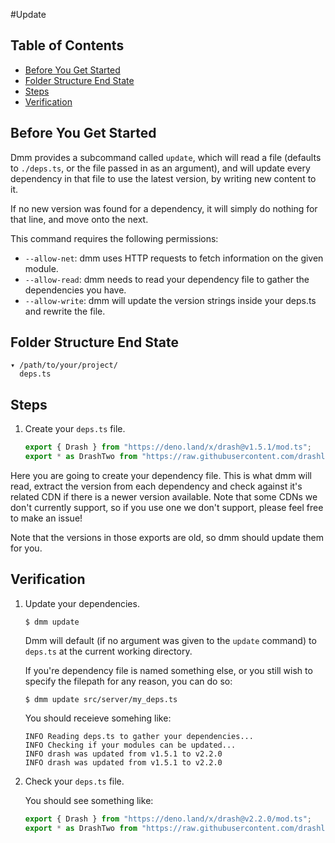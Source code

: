 #Update

## Table of Contents

- [Before You Get Started](#before-you-get-started)
- [Folder Structure End State](#folder-structure-end-state)
- [Steps](#steps)
- [Verification](#verification)

## Before You Get Started

Dmm provides a subcommand called `update`, which will read a file (defaults to
`./deps.ts`, or the file passed in as an argument), and will update every
dependency in that file to use the latest version, by writing new content to it.

If no new version was found for a dependency, it will simply do nothing for that
line, and move onto the next.

This command requires the following permissions:

- `--allow-net`: dmm uses HTTP requests to fetch information on the given
  module.
- `--allow-read`: dmm needs to read your dependency file to gather the
  dependencies you have.
- `--allow-write`: dmm will update the version strings inside your deps.ts and
  rewrite the file.

## Folder Structure End State

```text
▾ /path/to/your/project/
  deps.ts
```

## Steps

1. Create your `deps.ts` file.

   ```typescript
   export { Drash } from "https://deno.land/x/drash@v1.5.1/mod.ts";
   export * as DrashTwo from "https://raw.githubusercontent.com/drashland/drash/v1.5.1/mod.ts";
   ```

Here you are going to create your dependency file. This is what dmm will read,
extract the version from each dependency and check against it's related CDN if
there is a newer version available. Note that some CDNs we don't currently
support, so if you use one we don't support, please feel free to make an issue!

Note that the versions in those exports are old, so dmm should update them for
you.

## Verification

1. Update your dependencies.

   ```shell
   $ dmm update
   ```

   Dmm will default (if no argument was given to the `update` command) to
   `deps.ts` at the current working directory.

   If you're dependency file is named something else, or you still wish to
   specify the filepath for any reason, you can do so:

   ```shell
   $ dmm update src/server/my_deps.ts
   ```

   You should receieve somehing like:

   ```text
   INFO Reading deps.ts to gather your dependencies...
   INFO Checking if your modules can be updated...
   INFO drash was updated from v1.5.1 to v2.2.0
   INFO drash was updated from v1.5.1 to v2.2.0
   ```

2. Check your `deps.ts` file.

   You should see something like:

   ```ts
   export { Drash } from "https://deno.land/x/drash@v2.2.0/mod.ts";
   export * as DrashTwo from "https://raw.githubusercontent.com/drashland/drash/v2.2.0/mod.ts";
   ```

